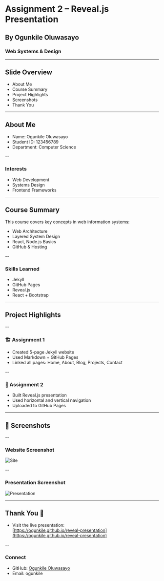 # Assignment 2 – Reveal.js Presentation

## By Ogunkile Oluwasayo

### Web Systems & Design

---

## Slide Overview

- About Me
- Course Summary
- Project Highlights
- Screenshots
- Thank You

---

## About Me

- Name: Ogunkile Oluwasayo
- Student ID: 123456789
- Department: Computer Science

--

### Interests

- Web Development
- Systems Design
- Frontend Frameworks

---

## Course Summary

This course covers key concepts in web information systems:

- Web Architecture
- Layered System Design
- React, Node.js Basics
- GitHub & Hosting

--

### Skills Learned

- Jekyll
- GitHub Pages
- Reveal.js
- React + Bootstrap

---

## Project Highlights

--

### 🏗️ Assignment 1

- Created 5-page Jekyll website
- Used Markdown + GitHub Pages
- Linked all pages: Home, About, Blog, Projects, Contact

--

### 🎤 Assignment 2

- Built Reveal.js presentation
- Used horizontal and vertical navigation
- Uploaded to GitHub Pages

---

## 📸 Screenshots

--

### Website Screenshot

![Site](https://via.placeholder.com/500x300?text=Jekyll+Website)

--

### Presentation Screenshot

![Presentation](https://via.placeholder.com/500x300?text=Reveal.js+Slides)

---

## Thank You 🙏

- Visit the live presentation:  
  [https://ogunkile.github.io/reveal-presentation](https://ogunkile.github.io/reveal-presentation)

--

### Connect

- GitHub: [Ogunkile Oluwasayo](https://github.com/ogunkile)
- Email: ogunkile
